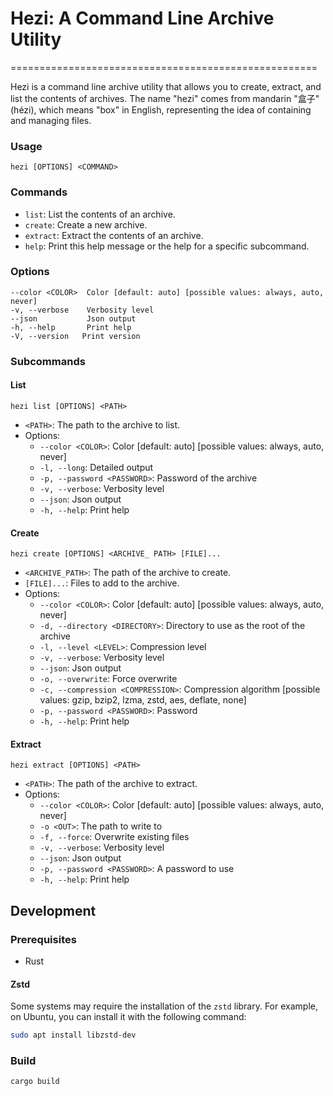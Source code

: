 # Hezi: A Command Line Archive Utility

=====================================================

Hezi is a command line archive utility that allows you to create, extract, and list the contents of archives. The name "hezi" comes from mandarin "盒子" (hézi), which means "box" in English, representing the idea of containing and managing files.

### Usage

```
hezi [OPTIONS] <COMMAND>
```

### Commands

- `list`: List the contents of an archive.
- `create`: Create a new archive.
- `extract`: Extract the contents of an archive.
- `help`: Print this help message or the help for a specific subcommand.

### Options

```
--color <COLOR>  Color [default: auto] [possible values: always, auto, never]
-v, --verbose    Verbosity level
--json           Json output
-h, --help       Print help
-V, --version   Print version
```

### Subcommands

#### List

```
hezi list [OPTIONS] <PATH>
```

- `<PATH>`: The path to the archive to list.
- Options:
  - `--color <COLOR>`: Color [default: auto] [possible values: always, auto, never]
  - `-l, --long`: Detailed output
  - `-p, --password <PASSWORD>`: Password of the archive
  - `-v, --verbose`: Verbosity level
  - `--json`: Json output
  - `-h, --help`: Print help

#### Create

```
hezi create [OPTIONS] <ARCHIVE_ PATH> [FILE]...
```

- `<ARCHIVE_PATH>`: The path of the archive to create.
- `[FILE]...`: Files to add to the archive.
- Options:
  - `--color <COLOR>`: Color [default: auto] [possible values: always, auto, never]
  - `-d, --directory <DIRECTORY>`: Directory to use as the root of the archive
  - `-l, --level <LEVEL>`: Compression level
  - `-v, --verbose`: Verbosity level
  - `--json`: Json output
  - `-o, --overwrite`: Force overwrite
  - `-c, --compression <COMPRESSION>`: Compression algorithm [possible values: gzip, bzip2, lzma, zstd, aes, deflate, none]
  - `-p, --password <PASSWORD>`: Password
  - `-h, --help`: Print help

#### Extract

```
hezi extract [OPTIONS] <PATH>
```

- `<PATH>`: The path of the archive to extract.
- Options:
  - `--color <COLOR>`: Color [default: auto] [possible values: always, auto, never]
  - `-o <OUT>`: The path to write to
  - `-f, --force`: Overwrite existing files
  - `-v, --verbose`: Verbosity level
  - `--json`: Json output
  - `-p, --password <PASSWORD>`: A password to use
  - `-h, --help`: Print help

## Development

### Prerequisites

- Rust

#### Zstd

Some systems may require the installation of the `zstd` library. For example, on Ubuntu, you can install it with the following command:

```sh
sudo apt install libzstd-dev
```

### Build

```sh
cargo build
```
